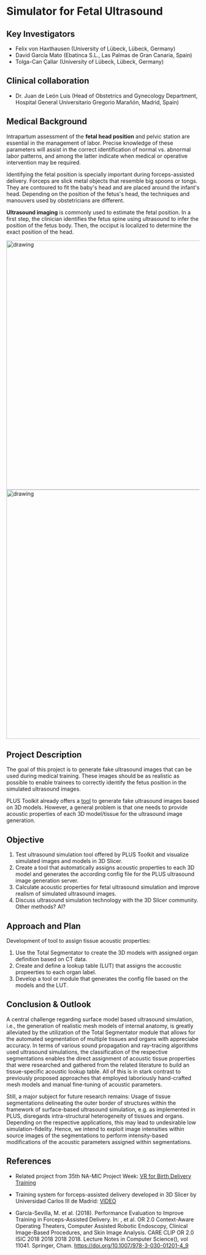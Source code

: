 # Simulator for Fetal Ultrasound

## Key Investigators

- Felix von Haxthausen (University of Lübeck, Lübeck, Germany)
- David García Mato (Ebatinca S.L., Las Palmas de Gran Canaria, Spain)
- Tolga-Can Çallar (University of Lübeck, Lübeck, Germany)

## Clinical collaboration

- Dr. Juan de León Luis (Head of Obstetrics and Gynecology Department, Hospital General Universitario Gregorio Marañón, Madrid, Spain)

## Medical Background
Intrapartum assessment of the **fetal head position** and pelvic station  are  essential  in  the  management  of  labor.  Precise knowledge of these parameters will assist in the correct identification of normal vs. abnormal labor patterns, and among the latter indicate when medical or operative intervention may be required.

Identifying the fetal position is specially important during forceps-assisted delivery. Forceps are slick metal objects that resemble big spoons or tongs. They are contoured to fit the baby's head and are placed around the infant's head. Depending on the position of the fetus's head, the techniques and manouvers used by obstetricians are different.

**Ultrasound imaging** is commonly used to estimate the fetal position. In a first step, the clinician identifies the fetus spine using ultrasound to infer the position of the fetus body. Then, the occiput is localized to determine the exact position of the head.

<img src="https://user-images.githubusercontent.com/10816661/213690390-b934d36d-67f4-4bbe-b888-6ba5dc4129d8.png" alt="drawing" width="650"/>

<img src="https://user-images.githubusercontent.com/10816661/213690550-6a314e62-ad51-4233-b02f-619ca85c56e2.png" alt="drawing" width="650"/>

## Project Description
The goal of this project is to generate fake ultrasound images that can be used during medical training. These images should be as realistic as possible to enable trainees to correctly identify the fetus position in the simulated ultrasound images.

PLUS Toolkit already offers a [tool](http://perk-software.cs.queensu.ca/plus/doc/nightly/user/DeviceUsSimulator.html) to generate fake ultrasound images based on 3D models. However, a general problem is that one needs to provide acoustic properties of each 3D model/tissue for the ultrasound image generation. 

## Objective
1. Test ultrasound simulation tool offered by PLUS Toolkit and visualize simulated images and models in 3D Slicer.
2. Create a tool that automatically assigns acoustic properties to each 3D model and generates the according config file for the PLUS ultrasound image generation server.
3. Calculate acoustic properties for fetal ultrasound simulation and improve realism of simulated ultrasound images.
4. Discuss ultrasound simulation technology with the 3D Slicer community. Other methods? AI?

## Approach and Plan
Development of tool to assign tissue acoustic properties:
1. Use the Total Segmentator to create the 3D models with assigned organ definition based on CT data.
2. Create and define a lookup table (LUT) that assigns the accoustic propeerties to each organ label. 
3. Develop a tool or module that generates the config file based on the models and the LUT.

## Conclusion & Outlook
A central challenge regarding surface model based ultrasound simulation, i.e., the generation of realistic mesh models of internal anatomy, is greatly alleviated by the utilization of the Total Segmentator module that allows for the automated segmentation of multiple tissues and organs with appreciabe accuracy.  In terms of various sound propagation and ray-tracing algorithms used ultrasound simulations, the classification of the respective segmentations enables the direct assignment of acoustic tissue properties that were researched and gathered from the related literature to build an tissue-specific acoustic lookup table.
All of this is in stark contrast to previously proposed approaches that employed laboriously hand-crafted mesh models and manual fine-tuning of acoustic parameters.

Still, a major subject for future research remains: Usage of tissue segmentations delineating the outer border of structures within the framework of surface-based ultrasound simulation, e.g. as implemented in PLUS, disregards intra-structural heterogeneity of tissues and organs. Depending on the respective applications, this may lead to undesirable low simulation-fidelity. Hence, we intend to exploit image intensities within source images of the segmentations to perform intensity-based modifications of the acoustic parameters assigned within segmentations.

## References

- Related project from 35th NA-MIC Project Week: [VR for Birth Delivery Training](https://projectweek.na-mic.org/PW35_2021_Virtual/Projects/VRBirthDeliveryTraining/)

- Training system for forceps-assisted delivery developed in 3D Slicer by Universidad Carlos III de Madrid: [VIDEO](https://www.youtube.com/watch?v=EEasWbH1jZI)

- García-Sevilla, M. et al. (2018). Performance Evaluation to Improve Training in Forceps-Assisted Delivery. In: , et al. OR 2.0 Context-Aware Operating Theaters, Computer Assisted Robotic Endoscopy, Clinical Image-Based Procedures, and Skin Image Analysis. CARE CLIP OR 2.0 ISIC 2018 2018 2018 2018. Lecture Notes in Computer Science(), vol 11041. Springer, Cham. https://doi.org/10.1007/978-3-030-01201-4_9


